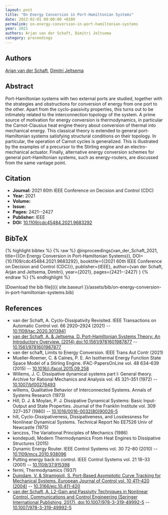 ```yaml
---
layout: post
title: "On Energy Conversion in Port-Hamiltonian Systems"
date: 2022-02-01 00:00:00 +0100
permalink: on-energy-conversion-in-port-hamiltonian-systems
year: 2021
authors: Arjan van der Schaft, Dimitri Jeltsema
category: proceedings
---
```

 
## Authors
[Arjan van der Schaft](authors/arjan-van-der-schaft), [Dimitri Jeltsema](authors/dimitri-jeltsema)
 
## Abstract
Port-Hamiltonian systems with two external ports are studied, together with the strategies and obstructions for conversion of energy from one port to the other. Apart from the cyclo-passivity properties, this turns out to be intimately related to the interconnection topology of the system. A prime source of motivation for energy conversion is thermodynamics, in particular the Carnot-Clausius heat engine theory about conversion of thermal into mechanical energy. This classical theory is extended to general port-Hamiltonian systems satisfying structural conditions on their topology. In particular, the operation of Carnot cycles is generalized. This is illustrated by the examples of a precursor to the Stirling engine and an electro-mechanical actuator. Finally, alternative energy conversion schemes for general port-Hamiltonian systems, such as energy-routers, are discussed from the same vantage point.
 
## Citation
- **Journal:** 2021 60th IEEE Conference on Decision and Control (CDC)
- **Year:** 2021
- **Volume:** 
- **Issue:** 
- **Pages:** 2421--2427
- **Publisher:** IEEE
- **DOI:** [10.1109/cdc45484.2021.9683292](https://doi.org/10.1109/cdc45484.2021.9683292)
 
## BibTeX
{% highlight bibtex %}
{% raw %}
@inproceedings{van_der_Schaft_2021,
  title={{On Energy Conversion in Port-Hamiltonian Systems}},
  DOI={10.1109/cdc45484.2021.9683292},
  booktitle={{2021 60th IEEE Conference on Decision and Control (CDC)}},
  publisher={IEEE},
  author={van der Schaft, Arjan and Jeltsema, Dimitri},
  year={2021},
  pages={2421--2427}
}
{% endraw %}
{% endhighlight %}
 
[Download the bib file]({{ site.baseurl }}/assets/bib/on-energy-conversion-in-port-hamiltonian-systems.bib)
 
## References
- van der Schaft, A. Cyclo-Dissipativity Revisited. IEEE Transactions on Automatic Control vol. 66 2920–2924 (2021) -- [10.1109/tac.2020.3013941](https://doi.org/10.1109/tac.2020.3013941)
- [van der Schaft, A. & Jeltsema, D. Port-Hamiltonian Systems Theory: An Introductory Overview. (2014) doi:10.1561/9781601987877](port-hamiltonian-systems-theory-an-introductory-overview0) -- [10.1561/9781601987877](https://doi.org/10.1561/9781601987877)
- van der schaft, Limits to Energy Conversion. IEEE Trans Aut Contr (2021)
- Mueller-Roemer, C. & Caines, P. E. An Isothermal Energy Function State Space Model of a Stirling Engine. IFAC-PapersOnLine vol. 48 634–639 (2015) -- [10.1016/j.ifacol.2015.09.258](https://doi.org/10.1016/j.ifacol.2015.09.258)
- Willems, J. C. Dissipative dynamical systems part I: General theory. Archive for Rational Mechanics and Analysis vol. 45 321–351 (1972) -- [10.1007/bf00276493](https://doi.org/10.1007/bf00276493)
- willems, Qualitative Behavior of Interconnected Systems. Annals of Systems Research (1973)
- Hill, D. J. & Moylan, P. J. Dissipative Dynamical Systems: Basic Input-Output and State Properties. Journal of the Franklin Institute vol. 309 327–357 (1980) -- [10.1016/0016-0032(80)90026-5](https://doi.org/10.1016/0016-0032(80)90026-5)
- hill, Cyclo-Dissipativeness, Dissipativeness, and Losslessness for Nonlinear Dynamical Systems. Technical Report No EE7526 Univ of Newcastle (1975)
- lanczos, The Variational Principles of Mechanics (1986)
- kondepudi, Modern Thermodynamics From Heat Engines to Dissipative Structures (2015)
- Dynamic Energy Router. IEEE Control Systems vol. 30 72–80 (2010) -- [10.1109/mcs.2010.938096](https://doi.org/10.1109/mcs.2010.938096)
- Putting energy back in control. IEEE Control Systems vol. 21 18–33 (2001) -- [10.1109/37.915398](https://doi.org/10.1109/37.915398)
- fermi, Thermodynamics (1937)
- [Duindam, V. & Stramigioli, S. Port-Based Asymptotic Curve Tracking for Mechanical Systems. European Journal of Control vol. 10 411–420 (2004)](port-based-asymptotic-curve-tracking-for-mechanical-systems) -- [10.3166/ejc.10.411-420](https://doi.org/10.3166/ejc.10.411-420)
- [van der Schaft, A. L2-Gain and Passivity Techniques in Nonlinear Control. Communications and Control Engineering (Springer International Publishing, 2017). doi:10.1007/978-3-319-49992-5](l2-gain-and-passivity-techniques-in-nonlinear-control) -- [10.1007/978-3-319-49992-5](https://doi.org/10.1007/978-3-319-49992-5)

